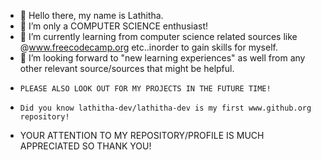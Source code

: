 - 👋 Hello there, my name is Lathitha.
- 👀 I’m only a COMPUTER SCIENCE enthusiast!
- 🌱 I’m currently learning from computer science related sources like @www.freecodecamp.org etc..inorder to gain skills for myself. 
- 💞️ I’m looking forward to "new learning experiences" as well from any other relevant source/sources that might be helpful.
-     PLEASE ALSO LOOK OUT FOR MY PROJECTS IN THE FUTURE TIME!
-     Did you know lathitha-dev/lathitha-dev is my first www.github.org repository!
<!---
lathitha-dev/lathitha-dev is a ✨ special ✨ repository because its `README.md` (this file) appears on your GitHub profile.
You can click the Preview link to take a look at your changes.
--->
- YOUR ATTENTION TO MY REPOSITORY/PROFILE IS MUCH APPRECIATED SO THANK YOU!
